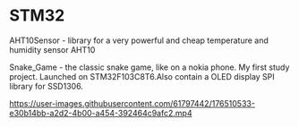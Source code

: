 # STM32
AHT10Sensor - library for a very powerful and cheap temperature and humidity sensor AHT10

Snake_Game - the classic snake game, like on a nokia phone. My first study project. Launched on STM32F103C8T6.Also contain a OLED display SPI library for SSD1306.

https://user-images.githubusercontent.com/61797442/176510533-e30b14bb-a2d2-4b00-a454-392464c9afc2.mp4


